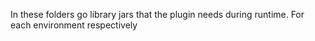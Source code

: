 In these folders go library jars that the plugin needs during runtime.
For each environment respectively
